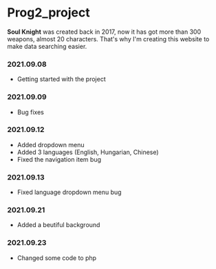 # Prog2_project

**Soul Knight** was created back in 2017, now it has got more than 300 weapons, almost 20 characters. That's why I'm creating this website to make data searching easier.

### 2021.09.08
* Getting started with the project

### 2021.09.09
* Bug fixes

### 2021.09.12
* Added dropdown menu
* Added 3 languages (English, Hungarian, Chinese)
* Fixed the navigation item bug

### 2021.09.13
* Fixed language dropdown menu bug

### 2021.09.21
* Added a beutiful background

### 2021.09.23
* Changed some code to php
